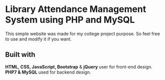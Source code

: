 <h1 align="left"> Library Attendance Management System using PHP and MySQL </h1>
 
 <p> This simple website was made for my college project purpose. So feel free to use and modify it if you want. </p>
 
## Built with 
  <b> HTML, CSS, JavaScript, Bootstrap</b> & <b> jQuery </b> user for front-end design. 
  <b> PHP7 & MySQL </b> used for backend design. 
 
